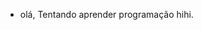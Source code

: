 - olá, Tentando aprender programação hihi.
<!---
DevMaxMus/DevMaxMus is a ✨ special ✨ repository because its `README.md` (this file) appears on your GitHub profile.
You can click the Preview link to take a look at your changes.
--->

